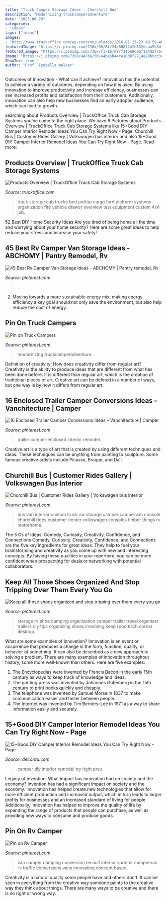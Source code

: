 ```yaml
---
title: "Truck Camper Storage Ideas - Churchill Bus"
description: "Modernizing truckcamperadventure"
date: "2023-06-29"
categories:
- "ideas"
tags: ["ideas"]
images:
- "http://www.truckoffice.com/wp-content/uploads/2016-01-23-23.49.59-465x620.jpg"
featuredImage: "https://i.pinimg.com/736x/86/8f/24/868f241b832dcaa9b34f9d3376ce69aa.jpg"
featured_image: "https://i.pinimg.com/736x/f1/1b/e9/f11be9deaf1a4d2f755bc17a409394c2.jpg"
image: "https://i.pinimg.com/736x/44/ba/5b/44ba5b44c410d872714a28b9cc3ca151.jpg"
ShowToc: true
author: "Prof. Izabella Walker"
---
```



Outcomes of Innovation - What can it achieve?
Innovation has the potential to achieve a variety of outcomes, depending on how it is used. By using innovation to improve productivity and increase efficiency, businesses can see increased profits and satisfaction from their customers. Additionally, innovation can also help new businesses find an early adopter audience, which can lead to growth.

	

		
searching about Products Overview | TruckOffice Truck Cab Storage Systems you've came to the right place. We have 8 Pictures about Products Overview | TruckOffice Truck Cab Storage Systems like 15+Good DIY Camper Interior Remodel Ideas You Can Try Right Now - Page, Churchill Bus | Customer Rides Gallery | Volkswagen bus interior and also 15+Good DIY Camper Interior Remodel Ideas You Can Try Right Now - Page. Read more:
		
    
## Products Overview | TruckOffice Truck Cab Storage Systems

<img loading=lazy src="http://www.truckoffice.com/wp-content/uploads/2016-01-23-23.49.59-465x620.jpg" onerror="this.onerror=null;this.src='https://tse1.mm.bing.net/th?id=OIP.Qpz5BJuwX2shGYxYQHXHpwAAAA&amp;pid=15.1';" alt="Products Overview | TruckOffice Truck Cab Storage Systems">

_Source: truckoffice.com_

>truck storage cab trucks bed pickup cargo ford platform systems organization fire vehicle drawer overview test equipment custom 4x4 job. 

	

52 Best DIY Home Security Ideas
Are you tired of being home all the time and worrying about your home security? Here are some great ideas to help reduce your stress and increase your safety!

    
## 45 Best Rv Camper Van Storage Ideas - ABCHOMY | Pantry Remodel, Rv

<img loading=lazy src="https://i.pinimg.com/736x/44/ba/5b/44ba5b44c410d872714a28b9cc3ca151.jpg" onerror="this.onerror=null;this.src='https://tse1.mm.bing.net/th?id=OIP.NMdWV3OQlFj3oRv5LVp5ywHaLH&amp;pid=15.1';" alt="45 Best Rv Camper Van Storage Ideas - ABCHOMY | Pantry remodel, Rv">

_Source: pinterest.com_

>. 

	

2. Moving towards a more sustainable energy mix: making energy efficiency a key goal should not only save the environment, but also help reduce the cost of energy.

    
## Pin On Truck Campers

<img loading=lazy src="https://i.pinimg.com/736x/86/8f/24/868f241b832dcaa9b34f9d3376ce69aa.jpg" onerror="this.onerror=null;this.src='https://tse2.mm.bing.net/th?id=OIP.5naXXoG_c2vZiamb7eHgTQHaJ4&amp;pid=15.1';" alt="Pin on Truck Campers">

_Source: pinterest.com_

>modernizing truckcamperadventure. 

	

Definition of creativity: How does creativity differ from regular art?
Creativity is the ability to produce ideas that are different from what has been done before. It is different than regular art, which is the creation of traditional pieces of art. Creative art can be defined in a number of ways, but one way is by how it differs from regular art.

    
## 16 Enclosed Trailer Camper Conversions Ideas – Vanchitecture | Camper

<img loading=lazy src="https://i.pinimg.com/736x/f1/1b/e9/f11be9deaf1a4d2f755bc17a409394c2.jpg" onerror="this.onerror=null;this.src='https://tse3.mm.bing.net/th?id=OIP.ZIqMBVbxgXmflKRKbDq-ywHaLV&amp;pid=15.1';" alt="16 Enclosed Trailer Camper Conversions Ideas – Vanchitecture | Camper">

_Source: pinterest.com_

>trailer camper enclosed interior remodel. 

	

Creative art is a type of art that is created by using different techniques and ideas. These techniques can be anything from painting to sculpture. Some famous creative artists include Picasso, Braque, and Dalí.

    
## Churchill Bus | Customer Rides Gallery | Volkswagen Bus Interior

<img loading=lazy src="https://i.pinimg.com/736x/bf/e7/f5/bfe7f5f583f5886625cff3a914ce0644--motor-home-vw-bus.jpg" onerror="this.onerror=null;this.src='https://tse2.mm.bing.net/th?id=OIP.JVAtiCEfcf4OH6l7XwvbpgAAAA&amp;pid=15.1';" alt="Churchill Bus | Customer Rides Gallery | Volkswagen bus interior">

_Source: pinterest.com_

>bus van interior custom truck vw storage camper campervan console churchill rides customer center volkswagen consoles timber things rv motorhome. 

	

The 5 Cs of Ideas: Comedy, Curiosity, Creativity, Confidence, and Connections
Comedy, Curiosity, Creativity, Confidence, and Connections are the five key ingredients for great ideas. They help to fuel your brainstorming and creativity as you come up with new and interesting concepts. By having these qualities in your repertoire, you can be more confident when prospecting for deals or networking with potential collaborators.

    
## Keep All Those Shoes Organized And Stop Tripping Over Them Every You Go

<img loading=lazy src="https://i.pinimg.com/736x/56/f5/16/56f51641088299c01586dfcbe5595fc9.jpg" onerror="this.onerror=null;this.src='https://tse3.mm.bing.net/th?id=OIP.CkoU-2IM_unMqwvgdelS3AHaL_&amp;pid=15.1';" alt="Keep all those shoes organized and stop tripping over them every you go">

_Source: pinterest.com_

>storage rv shoe camping organization camper trailer travel organizer trailers diy tips organizing shoes inredning keep rpod tisch corner desktop. 

	

What are some examples of innovation?
Innovation is an event or occurrence that produces a change in the form, function, quality, or behavior of something. It can also be described as a new approach to solving a problem. There are many examples of innovation throughout history, some more well-known than others. Here are five examples:
1. The Encyclopedias were invented by Francis Bacon in the early 15th century as ways to keep track of knowledge and ideas.
2. The printing press was invented by Johannes Gutenberg in the 15th century to print books quickly and cheaply.
3. The telephone was invented by Samuel Morse in 1837 to make communication easier and faster between people. 
4. The Internet was invented by Tim Berners-Lee in 1971 as a way to share information easily and securely. 

    
## 15+Good DIY Camper Interior Remodel Ideas You Can Try Right Now - Page

<img loading=lazy src="https://decoritu.com/wp-content/uploads/2018/10/Best-18-DIY-Camper-Interior-Remodel-Ideas-You-Can-Try-Right-Now-03.jpg" onerror="this.onerror=null;this.src='https://tse3.mm.bing.net/th?id=OIP.tzAeGNKpImUFgoin6mHBwQHaLH&amp;pid=15.1';" alt="15+Good DIY Camper Interior Remodel Ideas You Can Try Right Now - Page">

_Source: decoritu.com_

>camper diy interior remodel try right prev. 

	

Legacy of invention: What impact has innovation had on society and the economy?
Invention has had a significant impact on society and the economy. Innovation has helped create new technologies that allow for more efficient production and increased output, which in turn leads to larger profits for businesses and an increased standard of living for people. Additionally, innovation has helped to improve the quality of life by expanding the range of products that people can purchase, as well as providing new ways to consume and produce goods.

    
## Pin On Rv Camper

<img loading=lazy src="https://i.pinimg.com/736x/d3/21/01/d321011643ea193ad396f7559a465a42.jpg" onerror="this.onerror=null;this.src='https://tse4.mm.bing.net/th?id=OIP.pHBY-0HtSDtWCuhN8JgncQHaJ3&amp;pid=15.1';" alt="Pin on Rv Camper">

_Source: pinterest.com_

>van camper camping conversion renault interior sprinter campervan rv traffic conversions vans innovating concept based. 

	

Creativity is a natural quality some people have and others don't. It can be seen in everything from the creative way someone paints to the creative way they think about things. There are many ways to be creative and there is no right or wrong way.

